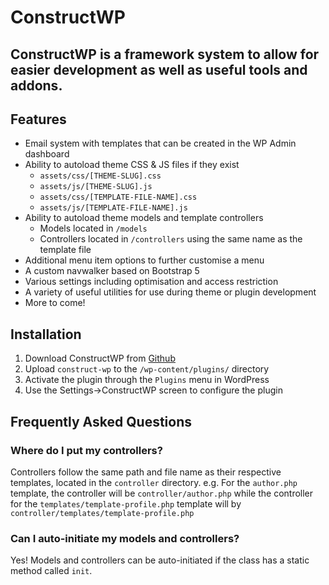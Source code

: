 # ConstructWP

## ConstructWP is a framework system to allow for easier development as well as useful tools and addons.

## Features
* Email system with templates that can be created in the WP Admin dashboard
* Ability to autoload theme CSS & JS files if they exist
  * `assets/css/[THEME-SLUG].css`
  * `assets/js/[THEME-SLUG].js`
  * `assets/css/[TEMPLATE-FILE-NAME].css`
  * `assets/js/[TEMPLATE-FILE-NAME].js`
* Ability to autoload theme models and template controllers
  * Models located in `/models`
  * Controllers located in `/controllers` using the same name as the template file
* Additional menu item options to further customise a menu
* A custom navwalker based on Bootstrap 5
* Various settings including optimisation and access restriction
* A variety of useful utilities for use during theme or plugin development
* More to come!

## Installation

1. Download ConstructWP from [Github](https://github.com/apalfrey/construct-wp)
2. Upload `construct-wp` to the `/wp-content/plugins/` directory
3. Activate the plugin through the `Plugins` menu in WordPress
4. Use the Settings->ConstructWP screen to configure the plugin

## Frequently Asked Questions

### Where do I put my controllers?

Controllers follow the same path and file name as their respective templates, located in the `controller` directory. e.g. For the `author.php` template, the controller will be `controller/author.php` while the controller for the `templates/template-profile.php` template will by `controller/templates/template-profile.php`

### Can I auto-initiate my models and controllers?

Yes! Models and controllers can be auto-initiated if the class has a static method called `init`.
